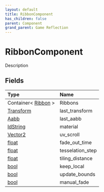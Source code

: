 ```yaml
---
layout: default
title: RibbonComponent
has_children: false
parent: Component
grand_parent: Game Reflection
---
```

# RibbonComponent
Description 

## Fields

| Type | Name |
|:----------|:--------------|
| Container< [Ribbon](/riftbreaker-wiki/docs/game-reflection/classes/ribbon/) > | Ribbons |
| [Transform](/riftbreaker-wiki/docs/game-reflection/classes/transform/) | last_transform |
| [Aabb](/riftbreaker-wiki/docs/game-reflection/classes/aabb/) | last_aabb |
| [IdString](/riftbreaker-wiki/docs/game-reflection/components/id_string/) | material |
| [Vector2](/riftbreaker-wiki/docs/game-reflection/classes/vector2/) | uv_scroll |
| [float](/riftbreaker-wiki/docs/game-reflection/components/float/) | fade_out_time |
| [float](/riftbreaker-wiki/docs/game-reflection/components/float/) | tesselation_step |
| [float](/riftbreaker-wiki/docs/game-reflection/components/float/) | tiling_distance |
| [bool](/riftbreaker-wiki/docs/game-reflection/components/bool/) | keep_local |
| [bool](/riftbreaker-wiki/docs/game-reflection/components/bool/) | update_bounds |
| [bool](/riftbreaker-wiki/docs/game-reflection/components/bool/) | manual_fade |


